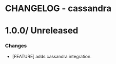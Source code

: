 # CHANGELOG - cassandra

1.0.0/ Unreleased
==================

### Changes

* [FEATURE] adds cassandra integration.
